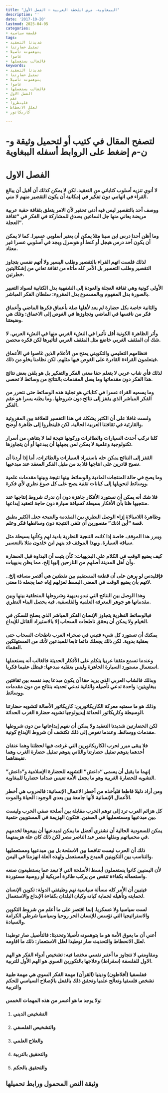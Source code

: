 ```yaml
---
title: "الببغاوية، مرض اللحظة العربية – الفصل الأول"
description: ''
date: '2017-10-20'
lastmod: 2025-04-05
categories:
- فلسفة سياسية
tags:
- شديدتا التعقيد
- تمثيل حضارتنا
- يتوهمونه تأصيلا
- غاصوا
- فالغالب يستعملها
keywords:
- شديدتا التعقيد
- تمثيل حضارتنا
- يتوهمونه تأصيلا
- غاصوا
- فالغالب يستعملها
- الفصل الاول
- عقم
- فلينظروا
- لعلل الانحطاط
- كاريكاتور

---
```

# **لتصفح المقال في كتيب أو لتحميل وثيقة و-ن-م إضغط على الروابط أسفله** **الببغاوية**

# الفصل الاول

### لا أنوي تنزيه أسلوب كتاباتي من التعقيد. لكن لا يمكن كذلك أن أقبل أن يبالغ القراء في اتهامي دون تفكير في إمكانية أن يكون التقصير منهم لا مني.

### ووصف أحد بالتقصير ليس فيه أدنى تحقير لأن الامر يتعلق بثقافة حقبة عربية مريضة يعاني منها جل الساعين بصدق للمشاركة في الفكر في “ثقافة العجلة”.

### وما أظن أحدا درس ابن سينا مثلا يمكن أن يعتبر أسلوبي عسيرا. كما لا يمكن أن يكون أحد درس هيجل أو كنط أو هوسرل ويجد في أسلوبي عسرا غير معتاد.

### لذلك فلست اتهم القراء بالتقصير وطلب اليسير ولا أتهم نفسي بتجاوز التقصير وطلب التعسير بل الأمر كله مأتاه من ثقافة تعاني من إشكاليتين خطرتين.

### الأولى كونية وهي ثقافة العجلة والعودة إلى الشفهية بدل الكتابية لسواد التعبير بالصورة بدل المفهوم وبالمسموع بدل المقروء: سلطان الفكر المباشر.

### والثانية خاصة بكل حضارة لم يعد لأهلها صلة بأعماق فكرها الماضي وأعماق فكر من نافسها في الماضي وتجاوزها في الغوص إلى الاعماق: وتلك هي وضيعتنا.

### وأثر الظاهرة الكونية أقل تأثيرا في النشء الغربي منها في النشء العربي. لا شك أن المثقف الغربي خاضع مثل المثقف العربي لتأثيرها لكن فكره محصن.

### فنظامهم التعليمي والتكويني يمتح من الأعلام الذين غاصوا في الأعماق فيتعلمون القراءة القادرة على الغوص فيها مثلهم. لكن نظامنا يخلو من ذلك.

### لذلك فأي شاب عربي لا يتعلم حقا معنى الفكر والتفكير بل هو يلقن بعض نتائج هذا الفكر دون مقدماتها وما يصل المقدمات بالنتائج من وسائط لا تحصى.

### وما يسميه القراء عسرا في كتاباتي هو تجلية هذه الوسائط حتى نتحرر من الفكر المباشر الذي يقفز إلى نتائج دون شروطها. وما يظنه يسرا هو عقم الفكر.

### ولست غافلا على أن الكثير يشكك في هذا التفسير للعلاقة بين المقروئية والقارئية في ثقافتنا العربية الحالية. لكن فلينظروا إلى ظاهرة أوضح.

### كلنا نركب أحدث السيارات والطائرات وركونها نتيجة لما لا يتناهى من أسرار تكنولوجية وعلمية لا يمكن لمن يجهلها أن يبدعها أو أن يتجاوزها.

### القفز إلى النتائج يمكن حله باستيراد السيارات والطائرات. أما إذا أردنا أن نصبح قادرين على انتاجها فلا بد من مثيل الفكر المعقد عند مبدعيها.

### وما يصح في حالة المنتجات المادية والوسائط بينها نتيجة وبينها مقدمات علمية ووسائط لتحويلها إلى كيانات تقنية يصح على كل صوغ نظري لأي فكرة.

### فلا شك أنه يمكن أن نستورد الأفكار جاهزة دون أن ندرك شروط إنتاجها عند منتجيها ظنا بأن الأفكار بسيطة كسياقة سيارة دون حاجة لتعقيد إبداعها.

### وظاهرة اللامبالاة إزاء الوصل النظري بين المقدمة والنتيجة جعل الكثير يطبق قصة “أين اذنك” متصورين أن تلقي النتيجة دون وسائطها فكر وعلم.

### ويبرز هذا الموقف خاصة إذا كانت التنجية النظرية بادية لهم وكأنها بسيطة مثل سياقة السيارة. وبهذا الموقف قد يتهم ابن خلدون مثلا بالتعسير.

### كيف يضيع الوقت في الكلام على البديهيات: كأن يثبت أن البداوة قبل الحضارة وأن أهل المدينة أصلهم من النازحين إليها إلخ. مما يظن بديهيات.

### فإقليدس لو برهن على أن قطعة المستقيم بين نقطتين هي أقصر مسافة إلخ.. لاتهم بأن يضيع الوقت في المعنى البسط لعزلهم إياه عما يجعله ذا معنى.

### وهذا الوصل بين النتائج التي تبدو بديهية وشروطها المنطقية بينها وبين مقدماتها هو جوهر المعرفة العلمية والفلسفية. فبه يحصل البناء النظري.

### فبالوسائط النظرية يتجاوز الإنسان الفكر المباشر الذي يصلح للسكن في الخيام ولا يمكن أن يحقق ناطحات السحاب إلا بالاستيراد القاتل للإبداع.

### يمكنك أن تستورد كل شيء فتبني في صحراء العرب ناطحات السحاب حتى بعقلية بدوية. لكن ذلك يجعلك دائما تابعا للمبدعين لأنك من المستهلكين العقماء.

### وعندما تسمع مثقفا عربيا يتكلم على الأفكار الحديثة فالغالب أنه يستعملها استعمال مستورد السيارة الجاهزة وليس بعقلية مبدعها: فيظل عقيما فكريا.

### وبذلك فالشاب العربي الذي يريد حقا أن يكون مبدعا يجد نفسه بين ثقافتين ببغاويتين: واحدة تدعي تأصيله والثانية تدعي تحديثه بنتائج من دون مقدمات ووسائط.

### وذلك هو ما سمتيه معركة الكاريكاتورين: كاريكاتور الأصالة لتشويه حضارتنا الوسيطة وكاريكاتور الحداثة إيديولوجيا تشويه حضارة الغرب الحداثة.

### لكن الحضارتين شديدتا التعقيد ولا يمكن أن نفهم إبداعاتها من دون شروطها مقدمات ووسائط. وعندما نغوص إلى ذلك نكتشف أن شروط الإبداع كونية.

### فلا يبقى مبرر لحرب الكاريكاتورين التي غرقت فيها لحظتنا وهما عنفان أحدهما يتوهم تمثيل حضارتنا والثاني يتوهم تمثيل حضارة الغرب وهما نقيضاهما.

### إنهما ما يقبل أن يسمى “داعش” التشويه للحضارة الإسلامية و”داعش” التشويه للحضارة الغربية وهو ما يجعل الأمة تعيس صداما حضاريا للببغاوية.

### ومن أراد دليلا قاطعا فليأخذه من أخطر الاعمال الإنسانية: فالحروب هي أخطر الأعمال الإنسانية لأنها جامعة بين بعدي الوجود: الحياة والموت.

### كل هزائم العرب ترد إلى توهم الحرب مقابلة بين أسلحة صفي الحرب وليست بين مبدعيها ومستعمليها في الصفين. فتكون الهزيمة في المستويين حتمية.

### يمكن للسعودية الحالية أن تشتري أفضل ما يمكن لمبدعيها أن يبيعوها لخدمهم في محمياتهم ومثلها مصر عبد الناصر مصر لكن ذلك كان علة هزيمتهما.

### ذلك أن الحرب ليست تنافسا بين الاسلحة بل بين مبدعيها ومستعمليها والتناسب بين التكوينين المبدع والمستعمل ولهذه العلة انهزمتا في اليمن.

### لأن اليمنيين كانوا يستعملون أبسط الأسلحة التي لا تبعد عما يستطيعون صنعه واستعماله بكفاءة تنقص من يركب طائرة أمريكية أو روسية مستوردة.

### فيتبين أن الأمر كله مسألة سياسية تهم وظيفتي الدولة: تكوين الإنسان لحمايته وتأهيله لحماية كيانه وكيان البلدان بكفاءة الإبداع والاستعمال.

### لست سياسيا ولا عسكريا. إنما اقتصر على ما أعلم من شروط التكوين والاستراتيجيا التي تؤسس للإنسان الحر روحيا وسياسيا شرطي الكرامة والسيادة.

### أعني أن ما يعوق الأمة هو ما يتوهمونه تأصيلا وتحديثا: فالتأصيل صار توطيدا لعلل الانحطاط والتحديث صار توطيدا لعلل الاستعمار: ذلك ما اقاومه.

### ومقاومتي لا تتجاوز ما أعتبر نفسي مختصا فيه: تشخيص أدواء الفكر هو الهم الاول للفلسفة (سقراط) وعلاجها بالتكورين السوي هو الهم الأول للتربية.

### ففلسفيا (أفلاطون) ودينيا (القرآن) مهمة الفكر السوي هي مهمة طبية تشخص فلسفيا وتعالج علميا وتحقق ذلك بالفعل بالإصلاح السياسي للحكم والتربية

### ولا يوجد ما هو أعسر من هذه المهمات الخمس:

1. ### التشخيص الديني
2. ### والتشخيص الفلسفي
3. ### والعلاج العلمي
4. ### والتحقيق بالتربية
5. ### والتحقيق بالحكم

## وثيقة النص المحمول ورابط تحميلها

###
